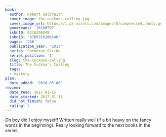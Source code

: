 ```yaml
---
book:
  author: Robert Galbraith
  cover_image: the-cuckoos-calling.jpg
  cover_image_url: https://i.gr-assets.com/images/S/compressed.photo.goodreads.com/books/1540217136l/16160797._SX98_.jpg
  goodreads: '16160797'
  isbn10: 0316206849
  isbn13: '9780316206846'
  pages: '456'
  publication_year: '2013'
  series: Cormoran Strike
  series_position: '1'
  slug: the-cuckoos-calling
  title: The Cuckoo's Calling
  tags:
  - mystery
plan:
  date_added: '2016-05-08'
review:
  date_read: 2017-01-15
  date_started: 2017-01-11
  did_not_finish: false
  rating: 5
---
```


Oh boy did I enjoy myself! Written really well (if a bit heavy on the fancy words in the beginning). Really looking forward to the next books in the series.
